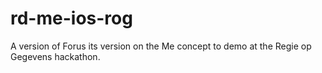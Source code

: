 # rd-me-ios-rog
A version of Forus its version on the Me concept to demo at the Regie op Gegevens hackathon.
